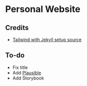 # Personal Website

## Credits
- [Tailwind with Jekyll setup source](https://github.com/jmau111/jekyll-tailwindcss)


## To-do
- Fix title
- Add [Plausible](https://plausible.io/)
- Add Storybook